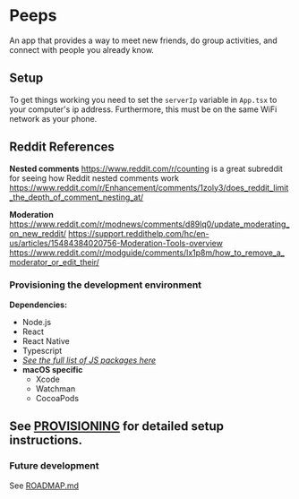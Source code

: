 # Peeps

An app that provides a way to meet new friends, do group activities, and connect with people you already know.

## Setup

To get things working you need to set the `serverIp` variable in `App.tsx`
to your computer's ip address. Furthermore, this must be on the same
WiFi network as your phone.

## Reddit References

**Nested comments**
https://www.reddit.com/r/counting is a great subreddit for seeing how Reddit nested comments work
https://www.reddit.com/r/Enhancement/comments/1zoly3/does_reddit_limit_the_depth_of_comment_nesting_at/

**Moderation**
https://www.reddit.com/r/modnews/comments/d89lq0/update_moderating_on_new_reddit/
https://support.reddithelp.com/hc/en-us/articles/15484384020756-Moderation-Tools-overview
https://www.reddit.com/r/modguide/comments/lx1p8m/how_to_remove_a_moderator_or_edit_their/

### Provisioning the development environment

**Dependencies:**

-   Node.js
-   React
-   React Native
-   Typescript
-   [_See the full list of JS packages here_](package.json)
-   **macOS specific**
    -   Xcode
    -   Watchman
    -   CocoaPods

## See [PROVISIONING](doc/PROVISIONING.md) for detailed setup instructions.

### Future development

See [ROADMAP.md](ROADMAP.md)
